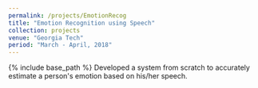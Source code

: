 ```yaml
---
permalink: /projects/EmotionRecog
title: "Emotion Recognition using Speech"
collection: projects
venue: "Georgia Tech"
period: "March - April, 2018"
---
```


{% include base_path %}
Developed a system from scratch to accurately estimate a person's emotion based on his/her speech. 
